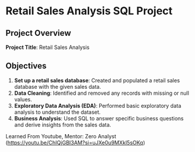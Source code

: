 # Retail Sales Analysis SQL Project

## Project Overview

**Project Title**: Retail Sales Analysis  

## Objectives

1. **Set up a retail sales database**: Created and populated a retail sales database with the given sales data.
2. **Data Cleaning**: Identified and removed any records with missing or null values.
3. **Exploratory Data Analysis (EDA)**: Performed basic exploratory data analysis to understand the dataset.
4. **Business Analysis**: Used SQL to answer specific business questions and derive insights from the sales data.

Learned From Youtube,
Mentor: Zero Analyst (https://youtu.be/ChIQjGBI3AM?si=uJXe0u9MXkl5sOKq)
